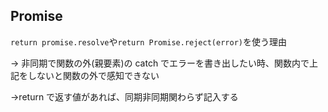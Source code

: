 ## Promise

`return promise.resolve`や`return Promise.reject(error)`を使う理由

&rarr; 非同期で関数の外(親要素)の catch でエラーを書き出したい時、関数内で上記をしないと関数の外で感知できない

&rarr;return で返す値があれば、同期非同期関わらず記入する
